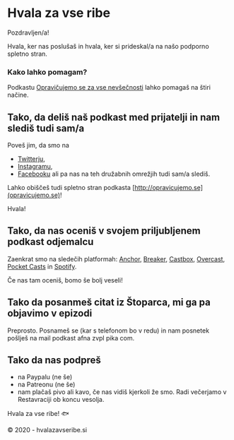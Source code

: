 # Hvala za vse ribe

Pozdravljen/a!

Hvala, ker nas poslušaš in hvala, ker si prideskal/a na našo podporno spletno stran.

### Kako lahko pomagam?

Podkastu [Opravičujemo se za vse nevšečnosti](https://anchor.fm/opravicujemose) lahko pomagaš na štiri načine.

## Tako, da deliš naš podkast med prijatelji in nam slediš tudi sam/a

Poveš jim, da smo na
- [Twitterju](https://twitter.com/opravicujemose),
- [Instagramu](https://instagram.com/opravicujemose),
- [Facebooku](https://www.facebook.com/opravicujemose)
ali pa nas na teh družabnih omrežjih tudi sam/a slediš. 

Lahko obiščeš tudi spletno stran podkasta [http://opravicujemo.se](opravicujemo.se)!

Hvala!

## Tako, da nas oceniš v svojem priljubljenem podkast odjemalcu

Zaenkrat smo na sledečih platformah: [Anchor](https://anchor.fm/opravicujemose), [Breaker](https://www.breaker.audio/opravicujemo-se-za-vse-nevsecnosti), [Castbox](https://castbox.fm/channel/id2911541), [Overcast](https://overcast.fm/p1800312-cfXucP), [Pocket Casts](https://pca.st/zqlh1e4s) in [Spotify](https://open.spotify.com/show/6bYBLlFmu4lXZMuyzk9LOK?si=AZb30K9XQlO6QhsroUELFw).

Če nas tam oceniš, bomo še bolj veseli!

## Tako da posanmeš citat iz Štoparca, mi ga pa objavimo v epizodi

Preprosto. Posnameš se (kar s telefonom bo v redu) in nam posnetek pošlješ na mail podkast afna zvpl pika com.

## Tako da nas podpreš

- na Paypalu (ne še)
- na Patreonu (ne še)
- nam plačaš pivo ali kavo, če nas vidiš kjerkoli že smo. Radi večerjamo v Restavraciji ob koncu vesolja.

Hvala za vse ribe! 🐟


&copy; 2020 - hvalazavseribe.si